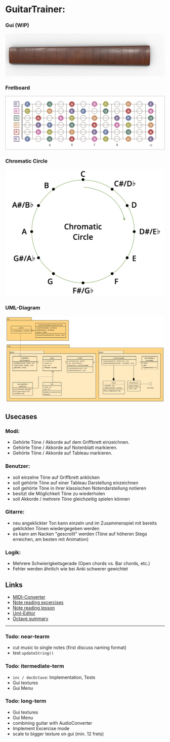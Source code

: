 # GuitarTrainer: 

### Gui (WIP)
![alt text](https://github.com/derMacon/GuitarTrainer/blob/master/otherDocs/gui/guitarGui1.png)

### Fretboard 
![alt text](https://github.com/derMacon/GuitarTrainer/blob/master/otherDocs/diagrams/fretboard-diagram.jpg)

### Chromatic Circle
<img src="https://github.com/derMacon/GuitarTrainer/blob/master/otherDocs/diagrams/chromatic-circle.png" width="600">

### UML-Diagram
![alt text](https://github.com/derMacon/GuitarTrainer/blob/master/otherDocs/diagrams/GuitarTrainerUML.png)

## Usecases
### Modi: 
- Gehörte Töne / Akkorde auf dem Griffbrett einzeichnen. 
- Gehörte Töne / Akkorde auf Notenblatt markieren. 
- Gehörte Töne / Akkorde auf Tableau markieren. 

### Benutzer:
- soll einzelne Töne auf Griffbrett anklicken
- soll gehörte Töne auf einer Tableau Darstellung einzeichnen
- soll gehörte Töne in ihrer klassischen Notendarstellung notieren
- besitzt die Möglichkeit Töne zu wiederholen
- soll Akkorde / mehrere Töne gleichzeitig spielen können
### Gitarre: 
- neu angeklickter Ton kann einzeln und im Zusammenspiel mit bereits geklickten Tönen wiedergegeben werden
- es kann am Nacken "gescrollt" werden (Töne auf höheren Stegs erreichen, am besten mit Animation)
### Logik: 
- Mehrere Schwierigkeitsgerade (Open chords vs. Bar chords, etc.)
- Fehler werden ähnlich wie bei Anki schwerer gewichtet

## Links
- [MIDI-Converter](https://www.zamzar.com/)
- [Note reading excercises](https://www.bonedo.de/artikel/einzelansicht/noten-lesen-lernen-fuer-gitarristen-1-das-notensystem-grundlagen-und-leersaitenspiel.html)
- [Note reading lesson](https://www.youtube.com/watch?v=8Mj6305Rr2w&t=418s)
- [Uml-Editor](http://www.umlet.com/umletino/umletino.html)
- [Octave summary](http://www.musikkunde.info/notenlehre/oktavraeume)

---

### Todo: near-tearm
- cut music to single notes (first discuss naming format)
- test `updateString()`

### Todo: itermediate-term
- `inc / decOctave`: Implementation, Tests 
- Gui textures
- Gui Menu

### Todo: long-term
- Gui textures
- Gui Menu
- combining guitar with AudioConverter
- Implement Excercise mode
- scale to bigger texture on gui (min. 12 frets)

